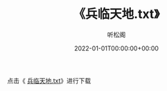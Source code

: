 ﻿---
title:  《兵临天地.txt》
date:   2022-01-01T00:00:00+00:00
author: 听松阁
layout: post
permalink: /兵临天地/
categories: 小说
tags: [小说]
---

点击《 [兵临天地.txt](http://img.660000.xyz/bookstukust/book/bntxt/10/兵临天地.txt)》进行下载